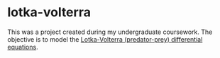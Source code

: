 # lotka-volterra

This was a project created during my undergraduate coursework. The objective is to model the [Lotka-Volterra (predator-prey) differential equations](https://en.wikipedia.org/wiki/Lotka%E2%80%93Volterra_equations). 
